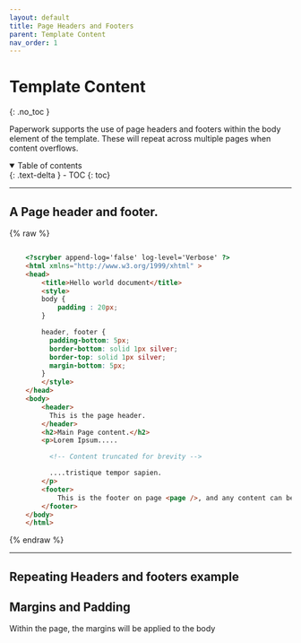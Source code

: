 ```yaml
---
layout: default
title: Page Headers and Footers
parent: Template Content
nav_order: 1
---
```


# Template Content
{: .no_toc }

Paperwork supports the use of page headers and footers within the body element of the template. These will repeat across multiple pages when content overflows.

<details open markdown="block">
  <summary>
    Table of contents
  </summary>
  {: .text-delta }
- TOC
{: toc}
</details>

---

## A Page header and footer.



{% raw %}
```html

    <?scryber append-log='false' log-level='Verbose' ?>
    <html xmlns="http://www.w3.org/1999/xhtml" >
    <head>
        <title>Hello world document</title>
        <style>
        body {
            padding : 20px;
        }

        header, footer { 
          padding-bottom: 5px;
          border-bottom: solid 1px silver;
          border-top: solid 1px silver;
          margin-bottom: 5px;
        }
        </style>
    </head>
    <body>
        <header>
          This is the page header.
        </header>
        <h2>Main Page content.</h2>
        <p>Lorem Ipsum.....

          <!-- Content truncated for brevity -->

          ....tristique tempor sapien.
        </p>
        <footer>
            This is the footer on page <page />, and any content can be added to the header and footer to make it flow across multiple lines and reduce the inner content space of the page.
        </footer>
    </body>
    </html>

```
{% endraw %}

---

## Repeating Headers and footers example

<!-- the frame will be initialzed by the code in the root default _layout -->
<div id='buttonGenerate' class='document-container' name='HeadersAndFooters' data-template='templates/headersAndFooters/pageHeadersAndFooters.html' data-pw-ui="Default, Code, Edit" ></div>


## Margins and Padding

Within the page, the margins will be applied to the body
